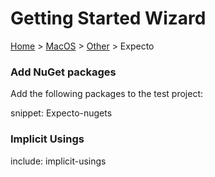 # Getting Started Wizard

[Home](/docs/wiz/readme.md) > [MacOS](pickide_MacOS.md) > [Other](picktest_MacOS_Other.md) > Expecto

### Add NuGet packages

Add the following packages to the test project:

snippet: Expecto-nugets

### Implicit Usings

include: implicit-usings
